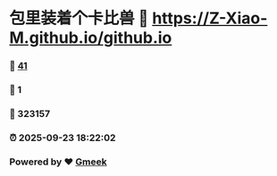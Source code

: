 # 包里装着个卡比兽 :link: https://Z-Xiao-M.github.io/github.io 
### :page_facing_up: [41](https://Z-Xiao-M.github.io/github.io/tag.html) 
### :speech_balloon: 1 
### :hibiscus: 323157 
### :alarm_clock: 2025-09-23 18:22:02 
### Powered by :heart: [Gmeek](https://github.com/Meekdai/Gmeek)
